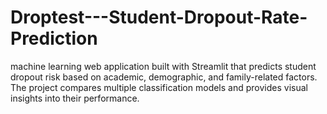 # Droptest---Student-Dropout-Rate-Prediction
machine learning web application built with Streamlit that predicts student dropout risk based on academic, demographic, and family-related factors. The project compares multiple classification models and provides visual insights into their performance.
